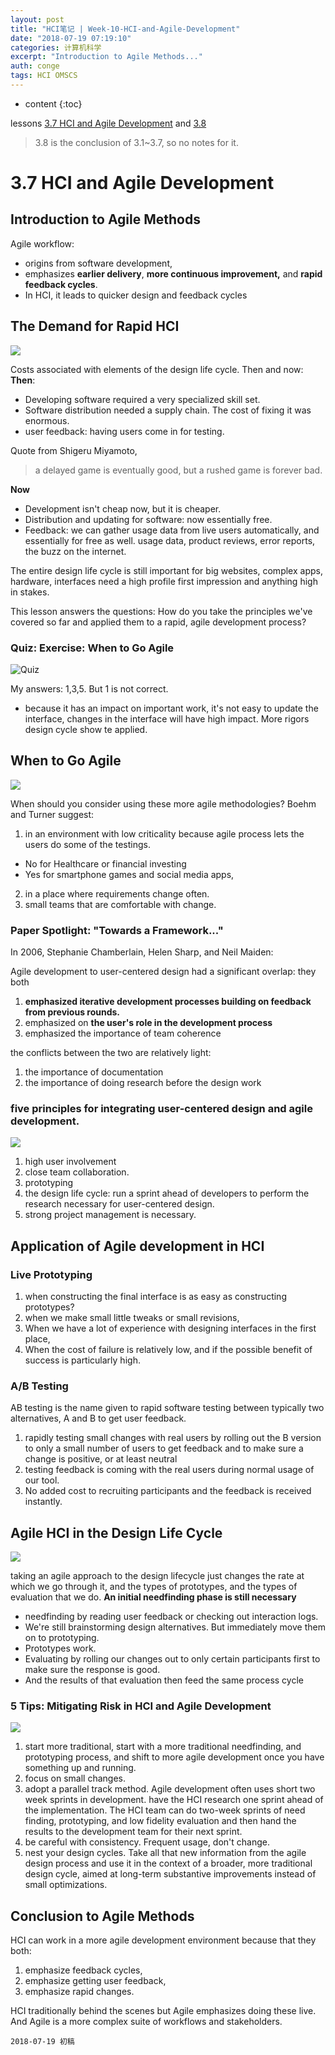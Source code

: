```yaml
---
layout: post
title: "HCI笔记 | Week-10-HCI-and-Agile-Development"
date: "2018-07-19 07:19:10"
categories: 计算机科学
excerpt: "Introduction to Agile Methods..."
auth: conge
tags: HCI OMSCS
---
```

* content
{:toc}

lessons [3.7 HCI and Agile Development](https://classroom.udacity.com/courses/ud400/lessons/9802732148/concepts/last-viewed) and [3.8](https://classroom.udacity.com/courses/ud400/lessons/9836200517/concepts/last-viewed)

> 3.8 is the conclusion of 3.1~3.7, so no notes for it.

# 3.7 HCI and Agile Development

## Introduction to Agile Methods

Agile workflow: 
* origins from software development, 
* emphasizes __earlier delivery__, __more continuous improvement,__ and __rapid feedback cycles__.
* In HCI, it leads to quicker design and feedback cycles

## The Demand for Rapid HCI

![](/assets/images/计算机科学/118382-58e20f37d71d04f6.png)

 Costs associated with elements of the design life cycle. Then and now:
__Then__:
* Developing software required a very specialized skill set. 
* Software distribution needed a supply chain. The cost of fixing it was enormous. 
* user feedback:  having users come in for testing. 

Quote from Shigeru Miyamoto,
> a delayed game is eventually good, but a rushed game is forever bad. 

__Now__
* Development isn't cheap now, but it is cheaper.
* Distribution and updating for software: now essentially free. 
* Feedback: we can gather usage data from live users automatically, and essentially for free as well. usage data, product reviews, error reports, the buzz on the internet.

The entire design life cycle is still important for big websites, complex apps, hardware, interfaces need a high profile first impression and anything high in stakes. 

This lesson answers the questions: How do you take the principles we've covered so far and applied them to a rapid, agile development process?

### Quiz: Exercise: When to Go Agile

![Quiz](/assets/images/计算机科学/118382-6a74ab2e5795eefe.png)

My answers: 1,3,5. But 1 is not correct.
* because it has an impact on important work, it's not easy to update the interface, changes in the interface will have high impact. More rigors design cycle show te applied.

## When to Go Agile

![](/assets/images/计算机科学/118382-d5d45463c9aaf1ab.png)

When should you consider using these more agile methodologies? Boehm and Turner suggest:
1. in an environment with low criticality because agile process lets the users do some of the testings. 
  * No for Healthcare or financial investing 
  * Yes for smartphone games and social media apps, 
2. in a place where requirements change often. 
3. small teams that are comfortable with change. 

### Paper Spotlight: "Towards a Framework..."

In 2006, Stephanie Chamberlain, Helen Sharp, and Neil Maiden:

Agile development to user-centered design had a significant overlap: they both 
1. **emphasized iterative development processes building on feedback from previous rounds.**
2. emphasized on **the user's role in the development process**
3. emphasized the importance of team coherence

the conflicts between the two are relatively light:
1. the importance of documentation 
2. the importance of doing research before the design work

### five principles for integrating user-centered design and agile development. 

![](/assets/images/计算机科学/118382-192b7b3c4d12bc48.png)

1. high user involvement 
2. close team collaboration. 
3. prototyping 
4. the design life cycle: run a sprint ahead of developers to perform the research necessary for user-centered design. 
5. strong project management is necessary.

## Application of Agile development in HCI

### Live Prototyping

1. when constructing the final interface is as easy as constructing prototypes? 
2. when we make small little tweaks or small revisions, 
3. When we have a lot of experience with designing interfaces in the first place,
4. When the cost of failure is relatively low, and if the possible benefit of success is particularly high.

### A/B Testing

AB testing is the name given to rapid software testing between typically two alternatives, A and B to get user feedback.
1. rapidly testing small changes with real users by rolling out the B version to only a small number of users to get feedback and to make sure a change is positive, or at least neutral
2. testing feedback is coming with the real users during normal usage of our tool. 
3. No added cost to recruiting participants and the feedback is received instantly. 

## Agile HCI in the Design Life Cycle
![](/assets/images/计算机科学/118382-fc96dee0763e5026.png)

taking an agile approach to the design lifecycle just changes the rate at which we go through it, and the types of prototypes, and the types of evaluation that we do.  **An initial needfinding phase is still necessary**

* needfinding by reading user feedback or checking out interaction logs. 
* We're still brainstorming design alternatives. But immediately move them on to prototyping. 
* Prototypes work. 
* Evaluating by rolling our changes out to only certain participants first to make sure the response is good. 
* And the results of that evaluation then feed the same process cycle

### 5 Tips: Mitigating Risk in HCI and Agile Development

![](/assets/images/计算机科学/118382-d5dd90deabae7ed7.png)

1. start more traditional, start with a more traditional needfinding, and prototyping process, and shift to more agile development once you have something up and running. 
2. focus on small changes. 
3. adopt a parallel track method. Agile development often uses short two week sprints in development. have the HCI research one sprint ahead of the implementation. The HCI team can do two-week sprints of need finding, prototyping, and low fidelity evaluation and then hand the results to the development team for their next sprint. 
4. be careful with consistency. Frequent usage, don't change.
5. nest your design cycles. Take all that new information from the agile design process and use it in the context of a broader, more traditional design cycle, aimed at long-term substantive improvements instead of small optimizations.

## Conclusion to Agile Methods

HCI can work in a more agile development environment because that  they both:
1. emphasize feedback cycles, 
2. emphasize getting user feedback, 
3. emphasize rapid changes. 

HCI traditionally behind the scenes but  Agile emphasizes doing these live.  And Agile is a more complex suite of workflows and stakeholders.

```
2018-07-19 初稿
```
